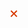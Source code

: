 <svg width="1rem" height="1rem" xmlns='http://www.w3.org/2000/svg' viewBox='0 0 140 140'>
    <title>Check mark no</title>
    <polygon 
        fill='#d83b01' 
        points='95.2 12.2 83 0 47.6 35.4 12.2 0 0 12.2 35.4 47.6 0 83 12.2 95.2 47.6 59.9 83 95.2 95.2 83 59.9 47.6 95.2 12.2'
     />
</svg>